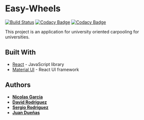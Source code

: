 # Easy-Wheels
[![Build Status](https://travis-ci.com/easy-wheels/easy-wheels-front-end.svg?branch=master)](https://travis-ci.com/easy-wheels/easy-wheels-front-end)
[![Codacy Badge](https://api.codacy.com/project/badge/Grade/3d01a21cc6724322a088140e3d6c373e)](https://www.codacy.com/app/nicoga97/easy-wheels-front-end?utm_source=github.com&amp;utm_medium=referral&amp;utm_content=easy-wheels/easy-wheels-front-end&amp;utm_campaign=Badge_Grade)
[![Codacy Badge](https://api.codacy.com/project/badge/Grade/3d01a21cc6724322a088140e3d6c373e)](https://www.codacy.com/app/nicoga97/easy-wheels-front-end?utm_source=github.com&amp;utm_medium=referral&amp;utm_content=easy-wheels/easy-wheels-front-end&amp;utm_campaign=Badge_Grade)

This project is an application for university oriented carpooling for universities.

## Built With

* [React](https://reactjs.org/) - JavaScript library
* [Material UI](https://material-ui.com/) - React UI framework

## Authors

* **[Nicolas Garcia](https://github.com/nicoga97)**  
* **[David Rodriguez](https://github.com/davd62133)**  
* **[Sergio Rodriguez](https://github.com/SergioRt1)**  
* **[Juan Dueñas](https://github.com/JuanDDuenas93)**  

